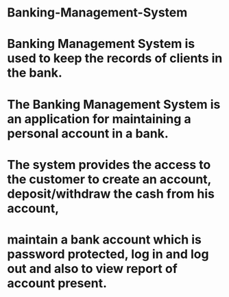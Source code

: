 # Banking-Management-System
# Banking Management System is used to keep the records of clients in the bank.
# The Banking Management System is an application for maintaining a personal account in a bank. 
# The system provides the access to the customer to create an account, deposit/withdraw the cash from his account,  
# maintain a bank account which is password protected, log in and log out and also to view report of account present.
